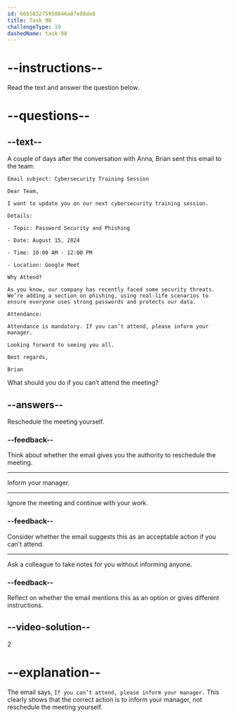 ```yaml
---
id: 66b583275950846a87e88de8
title: Task 98
challengeType: 19
dashedName: task-98
---
```

<!-- READING -->

# --instructions--

Read the text and answer the question below.

# --questions--

## --text--

A couple of days after the conversation with Anna, Brian sent this email to the team:

`Email subject: Cybersecurity Training Session`

`Dear Team,`

`I want to update you on our next cybersecurity training session.`

`Details:`

`- Topic: Password Security and Phishing`

`- Date: August 15, 2024`

`- Time: 10:00 AM - 12:00 PM`

`- Location: Google Meet`

`Why Attend?`

`As you know, our company has recently faced some security threats. We’re adding a section on phishing, using real-life scenarios to ensure everyone uses strong passwords and protects our data.`

`Attendance:`

`Attendance is mandatory. If you can’t attend, please inform your manager.`

`Looking forward to seeing you all.`

`Best regards,`

`Brian`

What should you do if you can’t attend the meeting?

## --answers--

Reschedule the meeting yourself.

### --feedback--

Think about whether the email gives you the authority to reschedule the meeting.

---

Inform your manager.

---

Ignore the meeting and continue with your work.

### --feedback--

Consider whether the email suggests this as an acceptable action if you can't attend.

---

Ask a colleague to take notes for you without informing anyone.

### --feedback--

Reflect on whether the email mentions this as an option or gives different instructions.


## --video-solution--

2

# --explanation--

The email says, `If you can’t attend, please inform your manager.` This clearly shows that the correct action is to inform your manager, not reschedule the meeting yourself.
